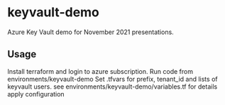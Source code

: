# keyvault-demo
Azure Key Vault demo for November 2021 presentations.

## Usage

 Install terraform and login to azure subscription.
 Run code from environments/keyvault-demo
 Set .tfvars for prefix, tenant_id and lists of keyvault users. 
 see environments/keyvault-demo/variables.tf for details
 apply configuration